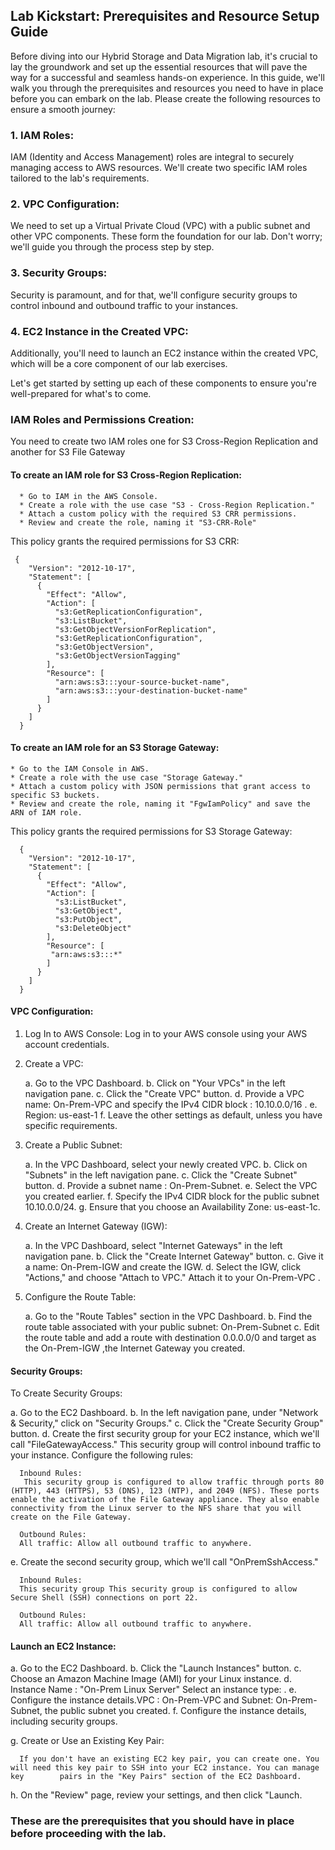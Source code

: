 ## Lab Kickstart: Prerequisites and Resource Setup Guide

Before diving into our Hybrid Storage and Data Migration lab, it's crucial to lay the groundwork and set up the essential resources that will pave the way for a successful and seamless hands-on experience. In this guide, we'll walk you through the prerequisites and resources you need to have in place before you can embark on the lab. Please create the following resources to ensure a smooth journey:

### 1. IAM Roles:
IAM (Identity and Access Management) roles are integral to securely managing access to AWS resources. We'll create two specific IAM roles tailored to the lab's requirements.

### 2. VPC Configuration:

We need to set up a Virtual Private Cloud (VPC) with a public subnet and other VPC components. These form the foundation for our lab. Don't worry; we'll guide you through the process step by step.

### 3. Security Groups:
Security is paramount, and for that, we'll configure security groups to control inbound and outbound traffic to your instances.

### 4. EC2 Instance in the Created VPC:
Additionally, you'll need to launch an EC2 instance within the created VPC, which will be a core component of our lab exercises.

Let's get started by setting up each of these components to ensure you're well-prepared for what's to come.



### IAM Roles and Permissions Creation:

   You need to create two IAM roles one for S3 Cross-Region Replication and another for S3 File Gateway

   #### To create an IAM role for S3 Cross-Region Replication:

      * Go to IAM in the AWS Console.
      * Create a role with the use case "S3 - Cross-Region Replication."
      * Attach a custom policy with the required S3 CRR permissions.
      * Review and create the role, naming it "S3-CRR-Role"

   This policy grants the required permissions for S3 CRR:
   
     {
        "Version": "2012-10-17",
        "Statement": [
          {
            "Effect": "Allow",
            "Action": [
              "s3:GetReplicationConfiguration",
              "s3:ListBucket",
              "s3:GetObjectVersionForReplication",
              "s3:GetReplicationConfiguration",
              "s3:GetObjectVersion",
              "s3:GetObjectVersionTagging"
            ],
            "Resource": [
              "arn:aws:s3:::your-source-bucket-name",
              "arn:aws:s3:::your-destination-bucket-name"
            ]
          }
        ]
      }


 #### To create an IAM role for an S3 Storage Gateway:

    * Go to the IAM Console in AWS.
    * Create a role with the use case "Storage Gateway."
    * Attach a custom policy with JSON permissions that grant access to specific S3 buckets.
    * Review and create the role, naming it "FgwIamPolicy" and save the ARN of IAM role.
    
 This policy grants the required permissions for S3 Storage Gateway:
 
      {
        "Version": "2012-10-17",
        "Statement": [
          {
            "Effect": "Allow",
            "Action": [
              "s3:ListBucket",
              "s3:GetObject",
              "s3:PutObject",
              "s3:DeleteObject"
            ],
            "Resource": [
             "arn:aws:s3:::*"
            ]
          }
        ]
      }


#### VPC Configuration: 

   1. Log In to AWS Console:
   Log in to your AWS console using your AWS account credentials.

   2. Create a VPC:

      a. Go to the VPC Dashboard.
      b. Click on "Your VPCs" in the left navigation pane.
      c. Click the "Create VPC" button.
      d. Provide a VPC name: On-Prem-VPC and specify the IPv4 CIDR block : 10.10.0.0/16 .
      e. Region: us-east-1
      f. Leave the other settings as default, unless you have specific requirements.

   4. Create a Public Subnet:

      a. In the VPC Dashboard, select your newly created VPC.
      b. Click on "Subnets" in the left navigation pane.
      c. Click the "Create Subnet" button.
      d. Provide a subnet name : On-Prem-Subnet.
      e. Select the VPC you created earlier.
      f. Specify the IPv4 CIDR block for the public subnet 10.10.0.0/24.
      g. Ensure that you choose an Availability Zone: us-east-1c.

   5. Create an Internet Gateway (IGW):

      a. In the VPC Dashboard, select "Internet Gateways" in the left navigation pane.
      b. Click the "Create Internet Gateway" button.
      c. Give it a name: On-Prem-IGW  and create the IGW.
      d. Select the IGW, click "Actions," and choose "Attach to VPC." Attach it to your On-Prem-VPC .

   6. Configure the Route Table:

      a. Go to the "Route Tables" section in the VPC Dashboard.
      b. Find the route table associated with your public subnet: On-Prem-Subnet
      c. Edit the route table and add a route with destination 0.0.0.0/0 and target as the On-Prem-IGW ,the Internet Gateway you created.

#### Security Groups:

To Create Security Groups:

   a. Go to the EC2 Dashboard.
   b. In the left navigation pane, under "Network & Security," click on "Security Groups."
   c. Click the "Create Security Group" button.
   d. Create the first security group for your EC2 instance, which we'll call "FileGatewayAccess." This security group will control inbound                traffic to your instance. Configure the following rules:

      Inbound Rules:
       This security group is configured to allow traffic through ports 80 (HTTP), 443 (HTTPS), 53 (DNS), 123 (NTP), and 2049 (NFS). These ports            enable the activation of the File Gateway appliance. They also enable connectivity from the Linux server to the NFS share that you will              create on the File Gateway.
       
      Outbound Rules:
      All traffic: Allow all outbound traffic to anywhere.   
         
   e. Create the second security group, which we'll call "OnPremSshAccess." 

      Inbound Rules:
      This security group This security group is configured to allow Secure Shell (SSH) connections on port 22.

      Outbound Rules:
      All traffic: Allow all outbound traffic to anywhere.  

#### Launch an EC2 Instance:

   a. Go to the EC2 Dashboard.
   b. Click the "Launch Instances" button.
   c. Choose an Amazon Machine Image (AMI) for your Linux instance.
   d. Instance Name : "On-Prem Linux Server"  Select an instance type: .
   e. Configure the instance details.VPC : On-Prem-VPC and Subnet: On-Prem-Subnet, the public subnet you created.
   f. Configure the instance details, including security groups.
 
   g. Create or Use an Existing Key Pair:

      If you don't have an existing EC2 key pair, you can create one. You will need this key pair to SSH into your EC2 instance. You can manage key        pairs in the "Key Pairs" section of the EC2 Dashboard.

   h. On the "Review" page, review your settings, and then click "Launch.


### These are the prerequisites that you should have in place before proceeding with the lab.


